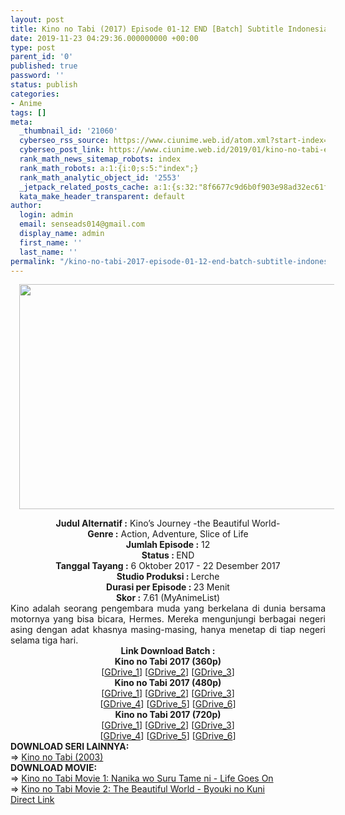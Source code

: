 ```yaml
---
layout: post
title: Kino no Tabi (2017) Episode 01-12 END [Batch] Subtitle Indonesia
date: 2019-11-23 04:29:36.000000000 +00:00
type: post
parent_id: '0'
published: true
password: ''
status: publish
categories:
- Anime
tags: []
meta:
  _thumbnail_id: '21060'
  cyberseo_rss_source: https://www.ciunime.web.id/atom.xml?start-index=1651&max-results=150
  cyberseo_post_link: https://www.ciunime.web.id/2019/01/kino-no-tabi-episode-01-12-end-batch.html
  rank_math_news_sitemap_robots: index
  rank_math_robots: a:1:{i:0;s:5:"index";}
  rank_math_analytic_object_id: '2553'
  _jetpack_related_posts_cache: a:1:{s:32:"8f6677c9d6b0f903e98ad32ec61f8deb";a:2:{s:7:"expires";i:1643983122;s:7:"payload";a:0:{}}}
  kata_make_header_transparent: default
author:
  login: admin
  email: senseads014@gmail.com
  display_name: admin
  first_name: ''
  last_name: ''
permalink: "/kino-no-tabi-2017-episode-01-12-end-batch-subtitle-indonesia/"
---
```

<div class="separator" style="clear: both; text-align: center;"><a href="https://3.bp.blogspot.com/-YOk7f1aOZWU/XDUET6GnkvI/AAAAAAAAGyg/1JuFCe40UOghexRdAcXvaaFpV0CplGJSwCLcBGAs/s1600/Kino%2Bno%2BTabi.jpg" imageanchor="1" style="margin-left: 1em; margin-right: 1em;"><img border="0" data-original-height="720" data-original-width="1280" height="360" src="{{ site.baseurl }}/assets/2019/11/Kino%2Bno%2BTabi.jpg" width="640" /></a></div>
<p>
<div style="text-align: center;"><b>Judul Alternatif :</b> <b></b>Kino’s Journey -the Beautiful World-</div>
<div style="text-align: center;"><b><b>Genre :</b></b> Action, Adventure, Slice of Life</div>
<div style="text-align: center;"><b>Jumlah Episode :</b> 12<br /><b>Status :&nbsp;</b>END<br /><b>Tanggal Tayang :</b> 6 Oktober 2017 - 22 Desember 2017<br /><b>Studio Produksi : </b>Lerche<br /><b>Durasi per Episode :&nbsp;</b>23 Menit</div>
<div style="text-align: center;"><b>Skor :</b> 7.61 (MyAnimeList)</div>
<div style="text-align: justify;"></div>
<div style="text-align: justify;">Kino adalah seorang pengembara muda yang berkelana di dunia bersama motornya yang bisa bicara, Hermes. Mereka mengunjungi berbagai negeri asing dengan adat khasnya masing-masing, hanya menetap di tiap negeri selama tiga hari.</div>
<div style="text-align: justify;"></div>
<div style="text-align: justify;"></div>
<div style="text-align: center;"><b>Link Download Batch :</b></div>
<div style="text-align: center;">
<div style="text-align: center;"><b>Kino no Tabi 2017 (360p)</b></div>
</div>
<div style="text-align: center;">[<a href="https://drive.google.com/uc?id=1JFWI8jX7tpZhnd2cw7Dd2I1bvX1qFtCP" target="_blank" rel="noopener">GDrive_1</a>] [<a href="https://drive.google.com/uc?id=1sbEoiqwFlgqHY5NErysH7I93NUt2PApI" target="_blank" rel="noopener">GDrive_2</a>] [<a href="https://drive.google.com/uc?id=1tn6t5408SbFPYEBSn4i8aTiHft-dFA7O" target="_blank" rel="noopener">GDrive_3</a>]</div>
<div style="text-align: center;"></div>
<div style="text-align: center;"><b>Kino no Tabi</b><b>&nbsp;2017</b><b>&nbsp;(480p)</b><br />[<a href="https://drive.google.com/uc?id=1n_92RrQIEbEw5zYqizFUWooogzV1khgq" target="_blank" rel="noopener">GDrive_1</a>] [<a href="https://drive.google.com/uc?id=1hLrzbLRGlOzWe-JxLZX7radH-YCe91OX" target="_blank" rel="noopener">GDrive_2</a>] [<a href="https://drive.google.com/uc?id=1FRJ3SP-TudKkUbBggcbWONvmC70-Ldoy" target="_blank" rel="noopener">GDrive_3</a>]<br />[<a href="https://drive.google.com/uc?id=1TWO7nF1UkWZ50fsCNSz3SAwmoIvQkXfs" target="_blank" rel="noopener">GDrive_4</a>] [<a href="https://drive.google.com/uc?export=download&amp;id=10x23G_TgzvSkTO-OtCp26ucLDFbhWG8X" target="_blank" rel="noopener">GDrive_5</a>] [<a href="https://drive.google.com/uc?id=1IMgEt1xWWNaDdJo7QVl4YpejBunHPGzE" target="_blank" rel="noopener">GDrive_6</a>]</div>
<div style="text-align: center;"><b>Kino no Tabi</b><b>&nbsp;2017</b><b>&nbsp;(720p)</b><br />[<a href="https://drive.google.com/uc?id=1QBNxg0UzEchLazY49kdMr6UD1zulW1Fe" target="_blank" rel="noopener">GDrive_1</a>] [<a href="https://drive.google.com/uc?id=1ZzMwlAc8f09MeNYRtCExViH-JKvZEnA9" target="_blank" rel="noopener">GDrive_2</a>] [<a href="https://drive.google.com/uc?id=1jWTZiEvsw6fjyw3KcAMqm2QtrCBpSZmC" target="_blank" rel="noopener">GDrive_3</a>]<br />[<a href="https://drive.google.com/uc?id=1cNDC_lwQ9D3aaF2nAldJ7NbajdGCoR4X" target="_blank" rel="noopener">GDrive_4</a>] [<a href="https://drive.google.com/uc?export=download&amp;id=1FUcRU_lFj8xbx1SSx9RY5ab8zVDgFl85" target="_blank" rel="noopener">GDrive_5</a>] [<a href="https://drive.google.com/uc?id=1HIoBsuH8utMkNVWmd90BXNRRdr67D22I" target="_blank" rel="noopener">GDrive_6</a>]
<div style="text-align: left;"></div>
<div style="text-align: left;"></div>
<div style="text-align: left;"><b>DOWNLOAD SERI LAINNYA:</b></div>
<div style="text-align: left;"></div>
<div style="text-align: left;">=&gt;&nbsp;<a href="https://www.ciunime.web.id/2019/07/kino-no-tabi-2003-episode-01-13-end.html" target="_blank" rel="noopener">Kino no Tabi (2003)</a></div>
<div style="text-align: left;"></div>
<div style="text-align: left;"><b>DOWNLOAD MOVIE:</b></div>
<div style="text-align: left;"></div>
<div style="text-align: left;">=&gt;&nbsp;<a href="https://www.ciunime.web.id/2019/07/kino-no-tabi-movie-1-nanika-wo-suru.html" target="_blank" rel="noopener">Kino no Tabi Movie 1: Nanika wo Suru Tame ni - Life Goes On</a></div>
<div style="text-align: left;">=&gt;&nbsp;<a href="https://www.ciunime.web.id/2019/07/kino-no-tabi-movie-2-beautiful-world.html" target="_blank" rel="noopener">Kino no Tabi Movie 2: The Beautiful World - Byouki no Kuni</a></div>
<div style="text-align: left;"></div>
</div>
<link rel="stylesheet" href="https://cdnjs.cloudflare.com/ajax/libs/font-awesome/4.7.0/css/font-awesome.min.css" />
<div class="divbtn"> <a href="https://handymansurrender.com/fihup8buzv?key=94550f7ce39444073321dde3b8782f97" class="btn"><i class="fa fa-download"></i> Direct Link</a> </div>
